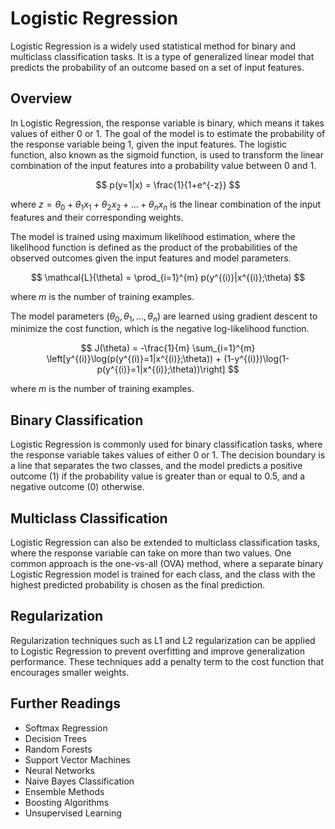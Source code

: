 # Logistic Regression

Logistic Regression is a widely used statistical method for binary and multiclass classification tasks. It is a type of generalized linear model that predicts the probability of an outcome based on a set of input features.

## Overview

In Logistic Regression, the response variable is binary, which means it takes values of either 0 or 1. The goal of the model is to estimate the probability of the response variable being 1, given the input features. The logistic function, also known as the sigmoid function, is used to transform the linear combination of the input features into a probability value between 0 and 1.

$$ p(y=1|x) = \frac{1}{1+e^{-z}} $$

where $z = \theta_0 + \theta_1 x_1 + \theta_2 x_2 + ... + \theta_n x_n$ is the linear combination of the input features and their corresponding weights.

The model is trained using maximum likelihood estimation, where the likelihood function is defined as the product of the probabilities of the observed outcomes given the input features and model parameters.

$$ \mathcal{L}(\theta) = \prod_{i=1}^{m} p(y^{(i)}|x^{(i)};\theta) $$

where $m$ is the number of training examples.

The model parameters $(\theta_0, \theta_1, ..., \theta_n)$ are learned using gradient descent to minimize the cost function, which is the negative log-likelihood function.

$$ J(\theta) = -\frac{1}{m} \sum_{i=1}^{m} \left[y^{(i)}\log(p(y^{(i)}=1|x^{(i)};\theta)) + (1-y^{(i)})\log(1-p(y^{(i)}=1|x^{(i)};\theta))\right] $$

where $m$ is the number of training examples.

## Binary Classification

Logistic Regression is commonly used for binary classification tasks, where the response variable takes values of either 0 or 1. The decision boundary is a line that separates the two classes, and the model predicts a positive outcome (1) if the probability value is greater than or equal to 0.5, and a negative outcome (0) otherwise.

## Multiclass Classification

Logistic Regression can also be extended to multiclass classification tasks, where the response variable can take on more than two values. One common approach is the one-vs-all (OVA) method, where a separate binary Logistic Regression model is trained for each class, and the class with the highest predicted probability is chosen as the final prediction.

## Regularization

Regularization techniques such as L1 and L2 regularization can be applied to Logistic Regression to prevent overfitting and improve generalization performance. These techniques add a penalty term to the cost function that encourages smaller weights.

## Further Readings

- Softmax Regression
- Decision Trees
- Random Forests
- Support Vector Machines
- Neural Networks
- Naive Bayes Classification
- Ensemble Methods
- Boosting Algorithms
- Unsupervised Learning
